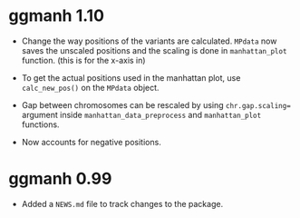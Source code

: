 # ggmanh 1.10

* Change the way positions of the variants are calculated. `MPdata` now saves
the unscaled positions and the scaling is done in `manhattan_plot` function.
(this is for the x-axis in)

* To get the actual positions used in the manhattan plot, use `calc_new_pos()`
on the `MPdata` object.

* Gap between chromosomes can be rescaled by using `chr.gap.scaling=` argument
inside `manhattan_data_preprocess` and `manhattan_plot` functions.

* Now accounts for negative positions.

# ggmanh 0.99

* Added a `NEWS.md` file to track changes to the package.
